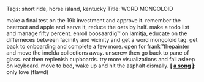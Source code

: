 Tags: short ride, horse island, kentucky
Title: WORD MONGOLOID
  
make a final test on the 19k investment and approve it. remember the beetroot and apple and serve it, reduce the oats by half. make a todo list and manage fifty percent. enroll boosaardig™ on lamitja, educate on the differneces between facinity and vicinity and get a word mongoloid tag. get back to onboarding and complete a few more. open for frank™thepainter and move the imelda collections away. unscrew then go back to pane of glass. eat then replenish cupboards. try more visualizations and fall asleep on keyboard. move to bed, wake up and hit the asphalt dismally.
**[ [a song](https://youtu.be/3QqZeqNanVw) ]:** only love (flawd)